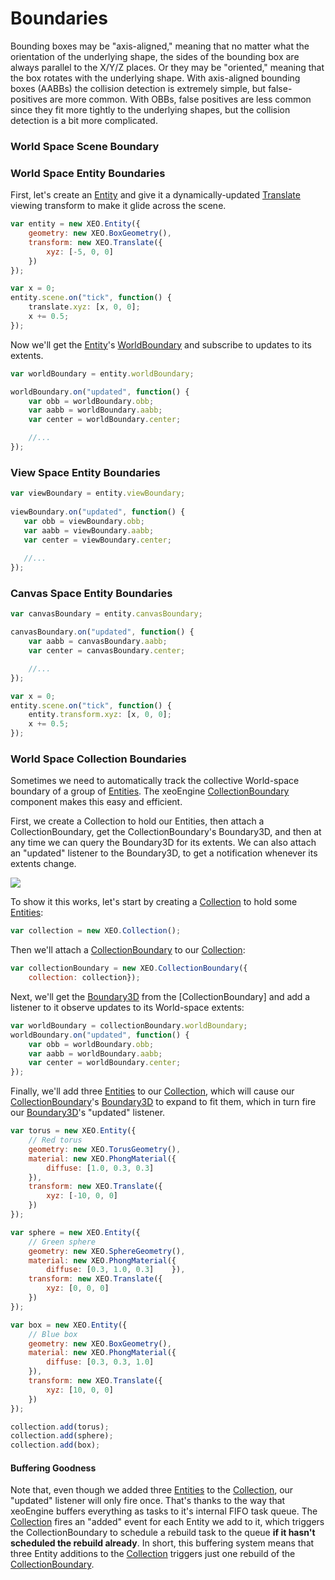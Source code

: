 # Boundaries

Bounding boxes may be "axis-aligned," meaning that no matter what the orientation of the underlying shape, the sides of the bounding box are always parallel to the X/Y/Z places.  Or they may be "oriented," meaning that the box rotates with the underlying shape.  With axis-aligned bounding boxes (AABBs) the collision detection is extremely simple, but false-positives are more common.  With OBBs, false positives are less common since they fit more tightly to the underlying shapes, but the collision detection is a bit more complicated.

### World Space Scene Boundary



### World Space Entity Boundaries

First, let's create an [Entity]() and give it a dynamically-updated [Translate]() viewing transform to make it 
glide across the scene.  

```` javascript
var entity = new XEO.Entity({
    geometry: new XEO.BoxGeometry(),
    transform: new XEO.Translate({
        xyz: [-5, 0, 0]
    })
});
````

````javascript
var x = 0;
entity.scene.on("tick", function() {
    translate.xyz: [x, 0, 0];
    x += 0.5;
});
````
  
Now we'll get the [Entity]()'s [WorldBoundary]() and subscribe to updates to its extents. 

````javascript
var worldBoundary = entity.worldBoundary;

worldBoundary.on("updated", function() {
    var obb = worldBoundary.obb;
    var aabb = worldBoundary.aabb;
    var center = worldBoundary.center;

    //...
});
````


### View Space Entity Boundaries

 ````javascript
var viewBoundary = entity.viewBoundary;
  
viewBoundary.on("updated", function() {
    var obb = viewBoundary.obb;
    var aabb = viewBoundary.aabb;
    var center = viewBoundary.center;
  
    //...
});
````

### Canvas Space Entity Boundaries

```` javascript
var canvasBoundary = entity.canvasBoundary;

canvasBoundary.on("updated", function() {
    var aabb = canvasBoundary.aabb;
    var center = canvasBoundary.center;

    //...
});
````
````javascript
var x = 0;
entity.scene.on("tick", function() {
    entity.transform.xyz: [x, 0, 0];
    x += 0.5;
});
````

### World Space Collection Boundaries

Sometimes we need to automatically track the collective World-space boundary of a group of [Entities](). The xeoEngine 
[CollectionBoundary]() component makes this easy and efficient. 

First, we create a Collection to hold our Entities, then attach a CollectionBoundary, get the CollectionBoundary's 
Boundary3D, and then at any time we can query the Boundary3D for its extents. We can also attach an "updated" listener 
to the Boundary3D, to get a notification whenever its extents change. 

![](http://xeoengine.org/assets/images/CollectionBoundary.png)

To show it this works, let's start by creating a [Collection]() to hold some [Entities]():

````javascript
var collection = new XEO.Collection();
````

Then we'll attach a [CollectionBoundary]() to our [Collection]():

````javascript
var collectionBoundary = new XEO.CollectionBoundary({    
    collection: collection});
````

Next, we'll get the [Boundary3D]() from the [CollectionBoundary] and add a listener to it observe updates to its 
World-space extents:

````javascript
var worldBoundary = collectionBoundary.worldBoundary;
worldBoundary.on("updated", function() {    
    var obb = worldBoundary.obb;    
    var aabb = worldBoundary.aabb;    
    var center = worldBoundary.center;
});
````

Finally, we'll add three [Entities]() to our [Collection](), which will cause our [CollectionBoundary]()'s [Boundary3D]() 
to expand to fit them, which in turn fire our [Boundary3D]()'s "updated" listener.

````javascript
var torus = new XEO.Entity({ 
    // Red torus    
    geometry: new XEO.TorusGeometry(),    
    material: new XEO.PhongMaterial({        
        diffuse: [1.0, 0.3, 0.3]    
    }),    
    transform: new XEO.Translate({        
        xyz: [-10, 0, 0]    
    })
});

var sphere = new XEO.Entity({ 
    // Green sphere    
    geometry: new XEO.SphereGeometry(),    
    material: new XEO.PhongMaterial({        
        diffuse: [0.3, 1.0, 0.3]    }),    
    transform: new XEO.Translate({        
        xyz: [0, 0, 0]    
    })
});

var box = new XEO.Entity({ 
    // Blue box    
    geometry: new XEO.BoxGeometry(),    
    material: new XEO.PhongMaterial({        
        diffuse: [0.3, 0.3, 1.0]    
    }),    
    transform: new XEO.Translate({       
        xyz: [10, 0, 0]    
    })
});

collection.add(torus);
collection.add(sphere);
collection.add(box);
````

#### Buffering Goodness
Note that, even though we added three [Entities]() to the [Collection](), our "updated" listener will only fire once. 
That's thanks to the way that xeoEngine buffers everything as tasks to it's internal FIFO task queue. The [Collection]() 
fires an "added" event for each Entity we add to it, which triggers the CollectionBoundary to schedule a rebuild task to 
the queue **if it hasn't scheduled the rebuild already**. In short, this buffering system means that three Entity 
additions to the [Collection]() triggers just one rebuild of the [CollectionBoundary](). 
